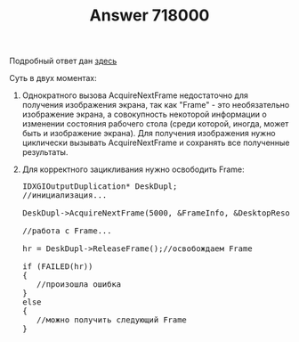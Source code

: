 ﻿---
title: "Answer 718000"
se.owner.user_id: 240512
se.owner.display_name: "MSDN.WhiteKnight"
se.owner.link: "https://ru.stackoverflow.com/users/240512/msdn-whiteknight"
se.answer_id: 718000
se.question_id: 704154
se.post_type: answer
se.score: 1
se.is_accepted: False
---
<p>Подробный ответ дан <a href="https://social.msdn.microsoft.com/Forums/ru-RU/740eb02c-b29e-40a9-b3bd-ff0b0468a95a/desktop-duplication-api-?forum=fordesktopru&amp;prof=required" rel="nofollow noreferrer">здесь</a></p>

<p>Суть в двух моментах:</p>

<ol>
<li><p>Однократного вызова AcquireNextFrame недостаточно для получения изображения экрана, так как "Frame" - это необязательно изображение экрана, а совокупность некоторой информации о изменении состояния рабочего стола (среди которой, иногда, может быть и изображение экрана). Для получения изображения нужно циклически вызывать AcquireNextFrame и сохранять все полученные результаты.</p></li>
<li><p>Для корректного зацикливания нужно освободить Frame:</p>

<pre>IDXGIOutputDuplication* DeskDupl;
//инициализация...

DeskDupl->AcquireNextFrame(5000, &FrameInfo, &DesktopResource);

//работа с Frame...

hr = DeskDupl->ReleaseFrame();//освобождаем Frame

if (FAILED(hr))
{
   //произошла ошибка
}
else
{
   //можно получить следующий Frame
}</pre></li>
</ol>
